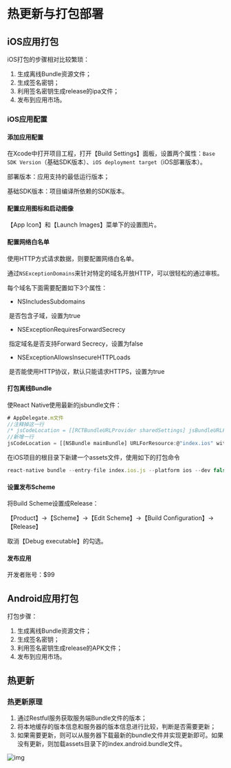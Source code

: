 

# 热更新与打包部署

## iOS应用打包

iOS打包的步骤相对比较繁琐：

1. 生成离线Bundle资源文件；
2. 生成签名密钥；
3. 利用签名密钥生成release的ipa文件；
4. 发布到应用市场。

### iOS应用配置

#### 添加应用配置

在Xcode中打开项目工程，打开【Build Settings】面板，设置两个属性：`Base SDK Version`（基础SDK版本）、`iOS deployment target`（iOS部署版本）。

部署版本：应用支持的最低运行版本；

基础SDK版本：项目编译所依赖的SDK版本。

#### 配置应用图标和启动图像

【App Icon】和【Launch Images】菜单下的设置图片。

#### 配置网络白名单

使用HTTP方式请求数据，则要配置网络白名单。

通过`NSExceptionDomains`来针对特定的域名开放HTTP，可以很轻松的通过审核。

每个域名下面需要配置如下3个属性：

* NSIncludesSubdomains

​      是否包含子域，设置为true

* NSExceptionRequiresForwardSecrecy

​      指定域名是否支持Forward Secrecy，设置为false

* NSExceptionAllowsInsecureHTTPLoads

​     是否能使用HTTP协议，默认只能请求HTTPS，设置为true

#### 打包离线Bundle

使React Native使用最新的jsbundle文件：

```js
# AppDelegate.m文件
//注释掉这一行
/* jsCodeLocation = [[RCTBundleURLProvider sharedSettings] jsBundleURLForBundleRoot::@"index.ios" fallbackResource:nil];*/
//新增一行
jsCodeLocation = [[NSBundle mainBundle] URLForResource:@"index.ios" withExtension:@"jsbundle"];
```

在iOS项目的根目录下新建一个assets文件，使用如下的打包命令

```js
react-native bundle --entry-file index.ios.js --platform ios --dev false --bundle-output ./ios/assets/index.ios.jsbundle --assets-dest ./ios/assets
```

#### 设置发布Scheme

将Build Scheme设置成Release：

【Product】->【Scheme】->【Edit Scheme】->【Build Configuration】->【Release】

取消【Debug executable】的勾选。

#### 发布应用

开发者账号：$99

## Android应用打包

打包步骤：

1. 生成离线Bundle资源文件；
2. 生成签名密钥；
3. 利用签名密钥生成release的APK文件；
4. 发布到应用市场。

## 热更新

### 热更新原理

1. 通过Restful服务获取服务端Bundle文件的版本；
2. 将本地缓存的版本信息和服务器的版本信息进行比较，判断是否需要更新；
3. 如果需要更新，则可以从服务器下载最新的bundle文件并实现更新即可。如果没有更新，则加载assets目录下的index.android.bundle文件。

![img](https://upload-images.jianshu.io/upload_images/2262256-d7a4236da60fc89b.png?imageMogr2/auto-orient/strip|imageView2/2/w/600/format/webp)



















